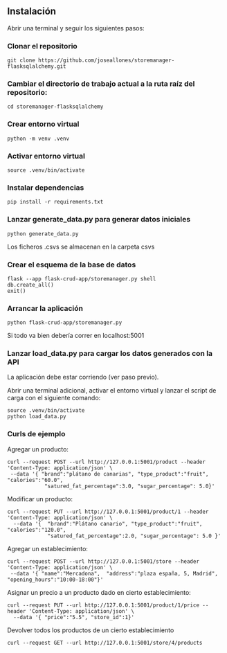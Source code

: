 
## Instalación

Abrir una terminal y seguir los siguientes pasos:

### Clonar el repositorio
``` 
git clone https://github.com/joseallones/storemanager-flasksqlalchemy.git
```

### Cambiar el directorio de trabajo actual a la ruta raíz del repositorio:
``` 
cd storemanager-flasksqlalchemy
``` 

### Crear entorno virtual

```	
python -m venv .venv	
```

### Activar entorno virtual
```	
source .venv/bin/activate
```

### Instalar dependencias
```	
pip install -r requirements.txt
```

### Lanzar generate_data.py para generar datos iniciales
```	
python generate_data.py
```
Los ficheros .csvs se almacenan en la carpeta csvs


### Crear el esquema de la base de datos

```	
flask --app flask-crud-app/storemanager.py shell
db.create_all()
exit()
```


### Arrancar la aplicación

```	
python flask-crud-app/storemanager.py 
```
Si todo va bien debería correr en localhost:5001


### Lanzar load_data.py para cargar los datos generados con la API

La aplicación debe estar corriendo (ver paso previo).

Abrir una terminal adicional, activar el entorno virtual y lanzar el script de carga con el siguiente comando:

```
source .venv/bin/activate
python load_data.py
```


### Curls de ejemplo 

Agregar un producto:
```
curl --request POST --url http://127.0.0.1:5001/product --header 'Content-Type: application/json' \
 --data '{ "brand":"plátano de canarias", "type_product":"fruit", "calories":"60.0",	
            "satured_fat_percentage":3.0, "sugar_percentage": 5.0}'
```


Modificar un producto:

```
curl --request PUT --url http://127.0.0.1:5001/product/1 --header 'Content-Type: application/json' \
  --data '{  "brand":"Plátano canario", "type_product":"fruit", "calories":"120.0",
             "satured_fat_percentage":2.0, "sugar_percentage": 5.0 }'
```

Agregar un establecimiento:
```
curl --request POST --url http://127.0.0.1:5001/store --header 'Content-Type: application/json' \
 --data '{ "name":"Mercadona",	"address":"plaza españa, 5, Madrid", "opening_hours":"10:00-18:00"}'
```

Asignar un precio a un producto dado en cierto establecimiento:
```
curl --request PUT --url http://127.0.0.1:5001/product/1/price --header 'Content-Type: application/json' \
  --data '{ "price":"5.5", "store_id":1}'
```

Devolver todos los productos de un cierto establecimiento
```
curl --request GET --url http://127.0.0.1:5001/store/4/products
```